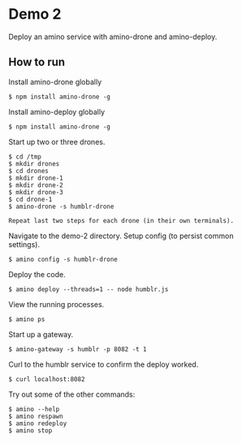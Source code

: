 Demo 2
======

Deploy an amino service with amino-drone and amino-deploy.

How to run
----------

Install amino-drone globally
```
$ npm install amino-drone -g
```

Install amino-deploy globally
```
$ npm install amino-drone -g
```

Start up two or three drones.

```
$ cd /tmp
$ mkdir drones
$ cd drones
$ mkdir drone-1
$ mkdir drone-2
$ mkdir drone-3
$ cd drone-1
$ amino-drone -s humblr-drone

Repeat last two steps for each drone (in their own terminals).
```

Navigate to the demo-2 directory. Setup config (to persist common settings).

```
$ amino config -s humblr-drone
```

Deploy the code.

```
$ amino deploy --threads=1 -- node humblr.js
```

View the running processes.

```
$ amino ps
```

Start up a gateway.

```
$ amino-gateway -s humblr -p 8082 -t 1
```

Curl to the humblr service to confirm the deploy worked.

```
$ curl localhost:8082
```

Try out some of the other commands:

```
$ amino --help
$ amino respawn
$ amino redeploy
$ amino stop
```
